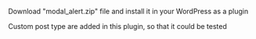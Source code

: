 Download "modal_alert.zip" file and install it in your WordPress as a plugin

Custom post type are added in this plugin, so that it could be tested
